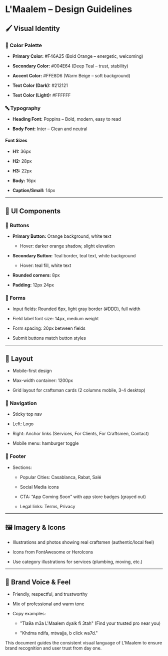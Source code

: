# **L'Maalem – Design Guidelines**

## **🖌 Visual Identity**

### **🎨 Color Palette**

* **Primary Color:** \#F46A25 (Bold Orange – energetic, welcoming)

* **Secondary Color:** \#004E64 (Deep Teal – trust, stability)

* **Accent Color:** \#FFE8D6 (Warm Beige – soft background)

* **Text Color (Dark):** \#212121

* **Text Color (Light):** \#FFFFFF

### **🔤 Typography**

* **Heading Font:** Poppins – Bold, modern, easy to read

* **Body Font:** Inter – Clean and neutral

#### **Font Sizes**

* **H1:** 36px

* **H2:** 28px

* **H3:** 22px

* **Body:** 16px

* **Caption/Small:** 14px

---

## **🧩 UI Components**

### **🔘 Buttons**

* **Primary Button:** Orange background, white text

  * Hover: darker orange shadow, slight elevation

* **Secondary Button:** Teal border, teal text, white background

  * Hover: teal fill, white text

* **Rounded corners:** 8px

* **Padding:** 12px 24px

### **📂 Forms**

* Input fields: Rounded 6px, light gray border (\#DDD), full width

* Field label font size: 14px, medium weight

* Form spacing: 20px between fields

* Submit buttons match button styles

---

## **📱 Layout**

* Mobile-first design

* Max-width container: 1200px

* Grid layout for craftsman cards (2 columns mobile, 3-4 desktop)

### **🧭 Navigation**

* Sticky top nav

* Left: Logo

* Right: Anchor links (Services, For Clients, For Craftsmen, Contact)

* Mobile menu: hamburger toggle

### **📌 Footer**

* Sections:

  * Popular Cities: Casablanca, Rabat, Salé

  * Social Media icons

  * CTA: “App Coming Soon” with app store badges (grayed out)

  * Legal links: Terms, Privacy

---

## **🖼 Imagery & Icons**

* Illustrations and photos showing real craftsmen (authentic/local feel)

* Icons from FontAwesome or HeroIcons

* Use category illustrations for services (plumbing, moving, etc.)

---

## **🎯 Brand Voice & Feel**

* Friendly, respectful, and trustworthy

* Mix of professional and warm tone

* Copy examples:

  * "Tla9a m3a L'Maalem dyalk fi 3tah" (Find your trusted pro near you)

  * "Khdma ndifa, mtwajja, b click wa7d."

This document guides the consistent visual language of L'Maalem to ensure brand recognition and user trust from day one.

